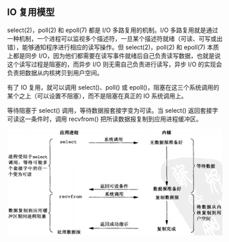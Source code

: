 ## IO 复用模型
select(2)，poll(2) 和 epoll(7) 都是 I/O 多路复用的机制。I/O 多路复用就是通过一种机制，一个进程可以监视多个描述符，一旦某个描述符就绪（可读、可写或出错），能够通知程序进行相应的读写操作。但 select(2)，poll(2) 和 epoll(7) 本质上都是同步 I/O，因为他们都需要在读写事件就绪后自己负责读写数据，也就是说这个读写过程是阻塞的，而异步 I/O 则无需自己负责进行读写，异步 I/O 的实现会负责把数据从内核拷贝到用户空间。

有了 IO 复用，就可以调用 select()、poll() 或 epoll()，阻塞在这三个系统调用的某个之上（可以设置不阻塞），而不是阻塞在真正的 IO 系统调用上。

等待阻塞于 select() 调用，等待数据报套接字变为可读。当 select() 返回套接字可读这一条件时，调用 recvfrom() 把所读数据报复制到应用进程缓冲区。

<img src='./imgs/io-multiplexing.png'>